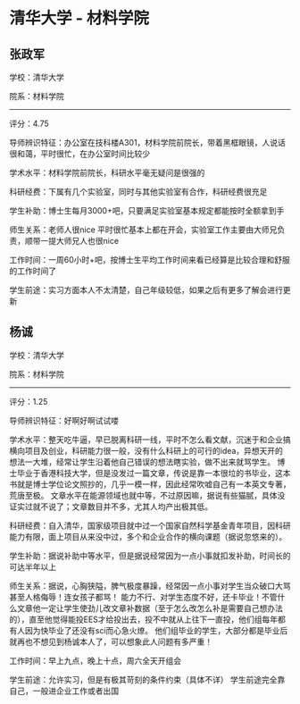 # 清华大学 - 材料学院

## 张政军

学校：清华大学

院系：材料学院

* * *

评分：4.75

导师辨识特征：办公室在技科楼A301，材料学院前院长，带着黑框眼镜，人说话很和蔼，平时很忙，在办公室时间比较少

学术水平：材料学院前院长，科研水平毫无疑问是很强的

科研经费：下属有几个实验室，同时与其他实验室有合作，科研经费很充足

学生补助：博士生每月3000+吧，只要满足实验室基本规定都能按时全额拿到手

师生关系：老师人很nice 平时很忙基本上都在开会，实验室工作主要由大师兄负责，顺带一提大师兄人也很nice

工作时间：一周60小时+吧，按博士生平均工作时间来看已经算是比较合理和舒服的工作时间了

学生前途：实习方面本人不太清楚，自己年级较低，如果之后有更多了解会进行更新

## 杨诚

学校：清华大学

院系：材料学院

* * *

评分：1.25

导师辨识特征：好啊好啊试试喽

学术水平：整天吃牛逼，早已脱离科研一线，平时不怎么看文献，沉迷于和企业搞横向项目及创业，科研能力很一般，没有什么科研上的可行的idea，异想天开的想法一大堆，经常让学生沿着他自己错误的想法瞎实验，做不出来就骂学生。
博士毕业于香港科技大学，但是没发过一篇文章，传说是靠一本很垃的书毕业，这本书就是博士学位论文照抄的，几乎一模一样，因此经常吹嘘自己有一本英文专著，荒唐至极。
文章水平在能源领域也就中等，不过原因嘛，据说有些猫腻，具体没证实过就不说了；文章数目并不多，尤其人均产出极其低。

科研经费：自入清华，国家级项目就中过一个国家自然科学基金青年项目，因科研能力有限，面上项目从来没中过，多个和企业合作的横向课题（据说忽悠来的）。

学生补助：据说补助中等水平，但是据说经常因为一点小事就扣发补助，时间长的可达半年以上

师生关系：据说，心胸狭隘，脾气极度暴躁，经常因一点小事对学生当众破口大骂甚至人格侮辱！连女孩子都骂！
能力不行、对学生态度不好，还卡毕业！不管什么文章他一定让学生使劲儿改文章补数据（至于怎么改怎么补是需要自己想办法的），直至他觉得能投EES才给投出去，投不中就从上往下一直投，他们组每年都有人因为快毕业了还没有sci而心急火燎。
他们组毕业的学生，大部分都是毕业后就再也不想见到杨诚本人了，可以想象此人问题有多严重！

工作时间：早上九点，晚上十点，周六全天开组会

学生前途：允许实习，但是有极其苛刻的条件约束（具体不详）
学生前途完全靠自己，一般进企业工作或者出国
